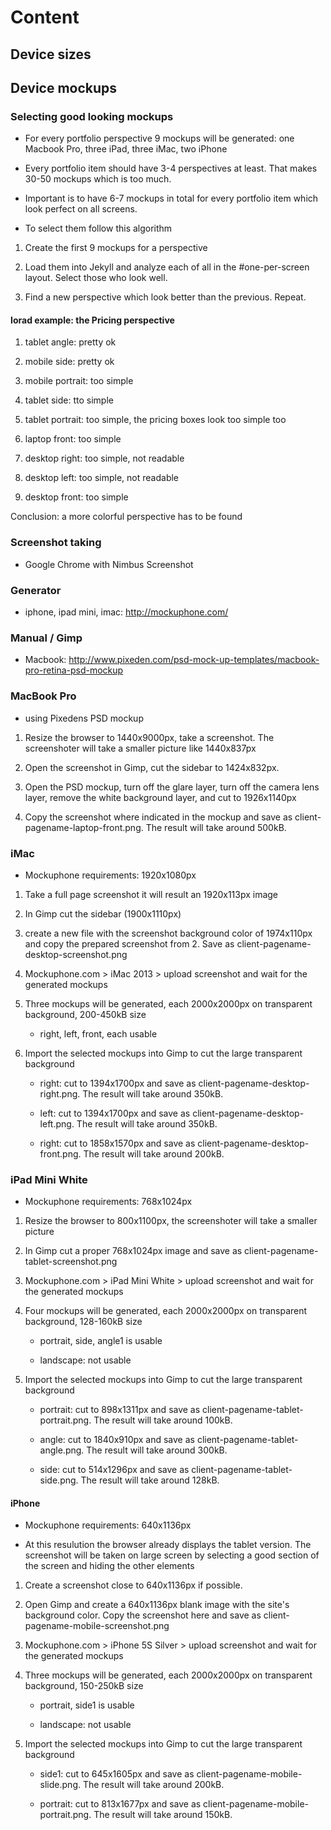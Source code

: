 # Content


## Device sizes



## Device mockups


### Selecting good looking mockups

- For every portfolio perspective 9 mockups will be generated: one Macbook Pro, three iPad, three iMac, two iPhone

- Every portfolio item should have 3-4 perspectives at least. That makes 30-50 mockups which is too much.

- Important is to have 6-7 mockups in total for every portfolio item which look perfect on all screens.

- To select them follow this algorithm

1. Create the first 9 mockups for a perspective

2. Load them into Jekyll and analyze each of all in the #one-per-screen layout. Select those who look well.

3. Find a new perspective which look better than the previous. Repeat.


#### Iorad example: the Pricing perspective

1. tablet angle: pretty ok

2. mobile side: pretty ok

3. mobile portrait: too simple

4. tablet side: tto simple

5. tablet portrait: too simple, the pricing boxes look too simple too

6. laptop front: too simple

7. desktop right: too simple, not readable

8. desktop left: too simple, not readable

9. desktop front: too simple

Conclusion: a more colorful perspective has to be found


### Screenshot taking

- Google Chrome with Nimbus Screenshot

### Generator

- iphone, ipad mini, imac: http://mockuphone.com/	

### Manual / Gimp

- Macbook: http://www.pixeden.com/psd-mock-up-templates/macbook-pro-retina-psd-mockup


### MacBook Pro

- using Pixedens PSD mockup

1. Resize the browser to 1440x9000px, take a screenshot. The screenshoter will take a smaller picture like 1440x837px

2. Open the screenshot in Gimp, cut the sidebar to 1424x832px.

3. Open the PSD mockup, turn off the glare layer, turn off the camera lens layer, remove the white background layer, and cut to 1926x1140px

4. Copy the screenshot where indicated in the mockup and save as client-pagename-laptop-front.png. The result will take around 500kB. 


### iMac

- Mockuphone requirements: 1920x1080px

1. Take a full page screenshot it will result an 1920x113px image

2. In Gimp cut the sidebar (1900x1110px) 

3. create a new file with the screenshot background color of 1974x110px and copy the prepared screenshot from 2. Save as client-pagename-desktop-screenshot.png

4. Mockuphone.com > iMac 2013 > upload screenshot and wait for the generated mockups

5. Three mockups will be generated, each 2000x2000px on transparent background, 200-450kB size
	
	- right, left, front, each usable

6. Import the selected mockups into Gimp to cut the large transparent background

	- right: cut to 1394x1700px and save as client-pagename-desktop-right.png. The result will take around 350kB. 
	
	- left: cut to 1394x1700px and save as client-pagename-desktop-left.png. The result will take around 350kB. 

	- right: cut to 1858x1570px and save as client-pagename-desktop-front.png. The result will take around 200kB. 

### iPad Mini White

- Mockuphone requirements: 768x1024px

1. Resize the browser to 800x1100px, the screenshoter will take a smaller picture

2. In Gimp cut a proper 768x1024px image and save as client-pagename-tablet-screenshot.png

3. Mockuphone.com > iPad Mini White > upload screenshot and wait for the generated mockups

4. Four mockups will be generated, each 2000x2000px on transparent background, 128-160kB size

	- portrait, side, angle1 is usable
	
	- landscape: not usable

5. Import the selected mockups into Gimp to cut the large transparent background

	- portrait: cut to 898x1311px and save as client-pagename-tablet-portrait.png. The result will take around 100kB. 

	- angle: cut to 1840x910px and save as client-pagename-tablet-angle.png. The result will take around 300kB. 

	- side: cut to 514x1296px and save as client-pagename-tablet-side.png. The result will take around 128kB. 

#### iPhone

- Mockuphone requirements: 640x1136px

- At this resulution the browser already displays the tablet version. The screenshot will be taken on large screen by selecting a good section of the screen and hiding the other elements

1. Create a screenshot close to 640x1136px if possible.

2. Open Gimp and create a 640x1136px blank image with the site's background color. Copy the screenshot here and save as client-pagename-mobile-screenshot.png

3. Mockuphone.com > iPhone 5S Silver > upload screenshot and wait for the generated mockups

4. Three mockups will be generated, each 2000x2000px on transparent background, 150-250kB size

	- portrait, side1 is usable
	
	- landscape: not usable

5. Import the selected mockups into Gimp to cut the large transparent background

	- side1: cut to 645x1605px and save as client-pagename-mobile-slide.png. The result will take around 200kB.

	- portrait: cut to 813x1677px and save as client-pagename-mobile-portrait.png. The result will take around 150kB.
 
 
